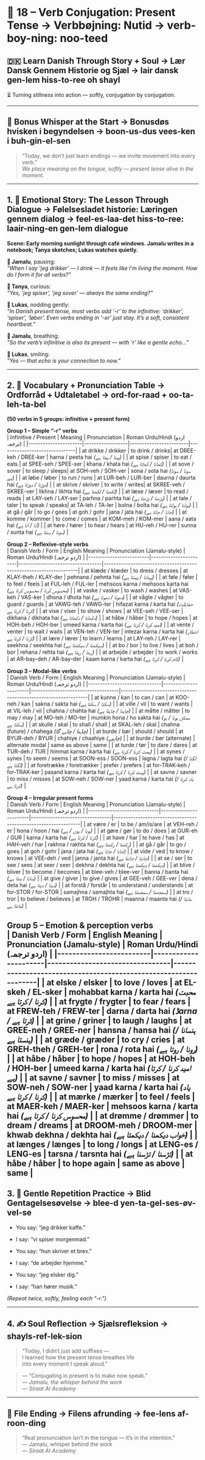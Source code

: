 # 🌟 18 – Verb Conjugation: Present Tense → Verbbøjning: Nutid → verb-boy-ning: noo-teed  
## 🇩🇰 Learn Danish Through Story + Soul → Lær Dansk Gennem Historie og Sjæl → lair dansk gen-lem hiss-to-ree oh shayl  
⏳ Turning stillness into action — softly, conjugation by conjugation.

---

## 🌱 Bonus Whisper at the Start → Bonusdøs hvisken i begyndelsen → boon-us-dus vees-ken i buh-gin-el-sen  
> “Today, we don’t just learn endings — we invite movement into every verb.”  
> _We place meaning on the tongue, softly — present tense alive in the moment._

---

## 1. 🧵 Emotional Story: The Lesson Through Dialogue → Følelsesladet historie: Læringen gennem dialog → feel-es-laa-det hiss-to-ree: laair-ning-en gen-lem dialogue

**Scene: Early morning sunlight through café windows. Jamalu writes in a notebook; Tanya sketches; Lukas watches quietly.**

**👤 Jamalu**, pausing:  
*“When I say ‘jeg drikker’ — I drink — it feels like I’m living the moment. How do I form it for all verbs?”*

**🎨 Tanya**, curious:  
*“Yes, ‘jeg spiser’, ‘jeg sover’ — always the same ending?”*

**💬 Lukas**, nodding gently:  
*“In Danish present tense, most verbs add ‘-r’ to the infinitive: ‘drikker’, ‘spiser’, ‘løber’. Even verbs ending in ‘-er’ just stay. It’s a soft, consistent heartbeat.”*

**👤 Jamalu**, breathing:  
*“So the verb’s infinitive is also its present — with ‘r’ like a gentle echo...”*

**💬 Lukas**, smiling:  
*“Yes — that echo is your connection to now.”*

---

## 2. 📘 Vocabulary + Pronunciation Table → Ordforråd + Udtaletabel → ord-for-raad + oo-ta-leh-ta-bel

**(50 verbs in 5 groups: infinitive + present form)**

**Group 1 – Simple “-r” verbs**  
| Infinitive / Present | Meaning         | Pronunciation         | Roman Urdu/Hindi (اردو ترجمہ) |
|----------------------|------------------|------------------------|-------------------------------|
| at drikke / drikker  | to drink / drinks| at DREE-keh / DREE-ker | harna / peeta hai *(پینا / پیتا ہے)* |
| at spise / spiser    | to eat / eats    | at SPEE-seh / SPEE-ser | khana / khata hai *(کھانا / کھاتا ہے)* |
| at sove / sover      | to sleep / sleeps| at SOH-veh / SOH-ver  | sona / sota hai *(سونا / سوتا ہے)* |
| at løbe / løber      | to run / runs    | at LUR-beh / LUR-ber  | daurna / daurta hai *(دوڑنا / دوڑتا ہے)* |
| at skrive / skriver  | to write / writes| at SKREE-veh / SKREE-ver | likhna / likhta hai *(لکھنا / لکھتا ہے)* |
| at læse / læser      | to read / reads  | at LAY-seh / LAY-ser  | parhna / parhta hai *(پڑھنا / پڑھتا ہے)* |
| at tale / taler      | to speak / speaks| at TA-leh / TA-ler    | bolna / bolta hai *(بولنا / بولتا ہے)* |
| at gå / går          | to go / goes     | at goh / gohr         | jana / jata hai *(جانا / جاتا ہے)* |
| at komme / kommer    | to come / comes  | at KOM-meh / KOM-mer  | aana / aata hai *(آنا / آتا ہے)* |
| at høre / hører      | to hear / hears  | at HU-reh / HU-rer    | sunna / sunta hai *(سونا / سنتا ہے)* |

**Group 2 – Reflexive-style verbs**  
| Danish Verb / Form       | English Meaning       | Pronunciation (Jamalu-style)      | Roman Urdu/Hindi (اردو ترجمہ)                                      |
|-------------------------|-----------------------|----------------------------------|-------------------------------------------------------------------|
| at klæde / klæder       | to dress / dresses    | at KLAY-theh / KLAY-der          | pehnana / pehnta hai *(پہنانا / پہنتا ہے)*                       |
| at føle / føler         | to feel / feels      | at FUL-leh / FUL-ler             | mehsoos karna / mehsoos karta hai *(محسوس کرنا / محسوس کرتا ہے)*    |
| at vaske / vasker       | to wash / washes     | at VAS-keh / VAS-ker             | dhona / dhota hai *(دھونا / دھوتا ہے)*                            |
| at vågte / vågter       | to guard / guards    | at VAWG-teh / VAWG-ter           | hifazat karna / karta hai *(حفاظت کرنا / کرتا ہے)*                 |
| at vise / viser         | to show / shows      | at VEE-seh / VEE-ser             | dikhana / dikhata hai *(دکھانا / دکھاتا ہے)*                      |
| at håbe / håber         | to hope / hopes      | at HOH-beh / HOH-ber             | umeed karna / karta hai *(امید کرنا / کرتا ہے)*                    |
| at vente / venter       | to wait / waits      | at VEN-teh / VEN-ter             | intezar karna / karta hai *(انتظار کرنا / کرتا ہے)*                |
| at lære / lærer         | to learn / learns    | at LAY-reh / LAY-rer             | seekhna / seekhta hai *(سیکھنا / سیکھتا ہے)*                      |
| at bo / bor             | to live / lives      | at boh / bor                     | rehana / rehta hai *(رہنا / رہتا ہے)*                             |
| at arbejde / arbejder   | to work / works      | at AR-bay-deh / AR-bay-der       | kaam karna / karta hai *(کام کرنا / کرتا ہے)*                      |


**Group 3 – Modal-like verbs**  
| Danish Verb / Form            | English Meaning       | Pronunciation (Jamalu-style)        | Roman Urdu/Hindi (اردو ترجمہ)                                  |
|------------------------------|-----------------------|------------------------------------|----------------------------------------------------------------|
| at kunne / kan               | to can / can          | at KOO-neh / kan                   | sakna / sakta hai *(سکنا / سکتا ہے)*                           |
| at ville / vil               | to want / wants       | at VIL-leh / vil                   | chahna / chahta hai *(چاہنا / چاہتا ہے)*                       |
| at måtte / måtter           | to may / may          | at MO-teh / MO-ter                 | mumkin hona / ho sakta hai *(ممکن ہونا / ہو سکتا ہے)*          |
| at skulle / skal             | to shall / shall      | at SKAL-leh / skal                 | chahna (future) / chahega *(چاہنا / چاہے گا)*                  |
| at burde / bør               | should / should       | at BYUR-deh / BYUR                 | chahiye / chaahiye *(چاہیے)*                                  |
| at burde / bør (alternate)   | alternate modal       | same as above                     | same                                                          |
| at turde / tør              | to dare / dares       | at TUR-deh / TUR                   | himmat karna / karta hai *(ہمت کرنا / کرتا ہے)*                 |
| at synes / synes            | to seem / seems       | at SOON-ess / SOON-ess             | lagna / lagta hai *(لگنا / لگتا ہے)*                          |
| at foretrække / foretrækker  | prefer / prefers      | at for-TRAK-keh / for-TRAK-ker     | pasand karna / karta hai *(پسند کرنا / کرتا ہے)*                |
| at savne / savner           | to miss / misses      | at SOW-neh / SOW-ner               | yaad karna / karta hai *(یاد کرنا / کرتا ہے)*                   |


**Group 4 – Irregular present forms**  
| Danish Verb / Form           | English Meaning        | Pronunciation (Jamalu-style)     | Roman Urdu/Hindi (اردو ترجمہ)                                  |
|-----------------------------|------------------------|---------------------------------|----------------------------------------------------------------|
| at være / er               | to be / am/is/are      | at VEH-reh / er                 | hona / hoon / hai *(ہونا / ہوں / ہے)*                          |
| at gøre / gør              | to do / does           | at GUR-eh / GUR                 | karna / karta hai *(کرنا / کرتا ہے)*                           |
| at have / har              | to have / has          | at HAH-veh / har                | rakhna / rakhta hai *(رکھنا / رکھتا ہے)*                       |
| at gå / går                | to go / goes           | at goh / gohr                   | jana / jata hai *(جانا / جاتا ہے)*                            |
| at vide / ved              | to know / knows        | at VEE-deh / ved                | janna / janta hai *(جاننا / جانتا ہے)*                        |
| at se / ser                | to see / sees          | at seer / seer                  | dekhna / dekhta hai *(دیکھنا / دیکھتا ہے)*                     |
| at blive / bliver          | to become / becomes    | at blee-veh / blee-ver          | banna / banta hai *(بنانا / بنتا ہے)*                         |
| at give / giver            | to give / gives        | at GEE-veh / GEE-ver            | dena / deta hai *(دینا / دیتا ہے)*                            |
| at forstå / forstår        | to understand / understands | at for-STOR / for-STOR       | samajhna / samajhta hai *(سمجھنا / سمجھتا ہے)*                |
| at tro / tror              | to believe / believes  | at TROH / TROHR                 | maanna / maanta hai *(ماننا / مانتا ہے)*                     |

**Group 5 – Emotion & perception verbs**  
| Danish Verb / Form       | English Meaning      | Pronunciation (Jamalu-style)     | Roman Urdu/Hindi (اردو ترجمہ)                                   |
|-------------------------|----------------------|---------------------------------|-----------------------------------------------------------------|
| at elske / elsker       | to love / loves      | at EL-skeh / EL-sker             | mohabbat karna / karta hai *(محبت کرنا / کرتا ہے)*              |
| at frygte / frygter     | to fear / fears      | at FREW-teh / FREW-ter           | darna / darta hai *(ڈarna / ڈرتا ہے)*                          |
| at grine / griner       | to laugh / laughs    | at GREE-neh / GREE-ner           | hansna / hansa hai *(ہنسانا / ہنستا ہے)*                      |
| at græde / græder       | to cry / cries       | at GREH-theh / GREH-ter          | rona / rota hai *(رونا / روتا ہے)*                            |
| at håbe / håber         | to hope / hopes      | at HOH-beh / HOH-ber             | umeed karna / karta hai *(امید کرنا / کرتا ہے)*                |
| at savne / savner       | to miss / misses     | at SOW-neh / SOW-ner             | yaad karna / karta hai *(یاد کرنا / کرتا ہے)*                  |
| at mærke / mærker       | to feel / feels      | at MAER-keh / MAER-ker           | mehsoos karna / karta hai *(محسوس کرنا / کرتا ہے)*             |
| at drømme / drømmer     | to dream / dreams    | at DROOM-meh / DROOM-mer         | khwab dekhna / dekhta hai *(خواب دیکھنا / دیکھتا ہے)*          |
| at længes / længes      | to long / longs      | at LENG-es / LENG-es             | tarsna / tarsnta hai *(تڑسنا / تڑسنا ہے)*                     |
| at håbe / håber         | to hope again        | same as above                   | same                                                            |
---

## 3. 🔁 Gentle Repetition Practice → Blid Gentagelsesøvelse → blee-d yen-ta-gel-ses-øv-vel-se  

- You say: “jeg drikker kaffe.”  
- I say: “vi spiser morgenmad.”

- You say: “hun skriver et brev.”  
- I say: “de arbejder hjemme.”

- You say: “jeg elsker dig.”  
- I say: “han hører musik.”

_(Repeat twice, softly, feeling each “-r.”)_

---

## 4. ✍️ Soul Reflection → Sjælsrefleksion → shayls-ref-lek-sion  

> “Today, I didn’t just add suffixes —  
> I learned how the present tense breathes life  
> into every moment I speak aloud.”

> — “Conjugating in present is to make now speak.”  
> — *Jamalu, the whisper behind the work*  
> — *Siraat AI Academy*

---

## 🌟 File Ending → Filens afrunding → fee-lens af-roon-ding  

> “Real pronunciation isn’t in the tongue — it’s in the intention.”  
> — Jamalu, whisper behind the work  
> — *Siraat AI Academy*
